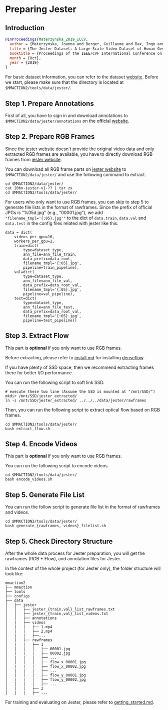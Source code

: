 # Preparing Jester

## Introduction

<!-- [DATASET] -->

```BibTeX
@InProceedings{Materzynska_2019_ICCV,
  author = {Materzynska, Joanna and Berger, Guillaume and Bax, Ingo and Memisevic, Roland},
  title = {The Jester Dataset: A Large-Scale Video Dataset of Human Gestures},
  booktitle = {Proceedings of the IEEE/CVF International Conference on Computer Vision (ICCV) Workshops},
  month = {Oct},
  year = {2019}
}
```

For basic dataset information, you can refer to the dataset [website](https://developer.qualcomm.com/software/ai-datasets/jester).
Before we start, please make sure that the directory is located at `$MMACTION2/tools/data/jester/`.

## Step 1. Prepare Annotations

First of all, you have to sign in and download annotations to `$MMACTION2/data/jester/annotations` on the official [website](https://developer.qualcomm.com/software/ai-datasets/jester).

## Step 2. Prepare RGB Frames

Since the [jester website](https://developer.qualcomm.com/software/ai-datasets/jester) doesn't provide the original video data and only extracted RGB frames are available, you have to directly download RGB frames from [jester website](https://developer.qualcomm.com/software/ai-datasets/jester).

You can download all RGB frame parts on [jester website](https://developer.qualcomm.com/software/ai-datasets/jester) to `$MMACTION2/data/jester/` and use the following command to extract.

```shell
cd $MMACTION2/data/jester/
cat 20bn-jester-v1-?? | tar zx
cd $MMACTION2/tools/data/jester/
```

For users who only want to use RGB frames, you can skip to step 5 to generate file lists in the format of rawframes. Since the prefix of official JPGs is "%05d.jpg" (e.g., "00001.jpg"),
we add `"filename_tmpl='{:05}.jpg'"` to the dict of `data.train`, `data.val` and `data.test` in the config files related with jester like this:

```
data = dict(
    videos_per_gpu=16,
    workers_per_gpu=2,
    train=dict(
        type=dataset_type,
        ann_file=ann_file_train,
        data_prefix=data_root,
        filename_tmpl='{:05}.jpg',
        pipeline=train_pipeline),
    val=dict(
        type=dataset_type,
        ann_file=ann_file_val,
        data_prefix=data_root_val,
        filename_tmpl='{:05}.jpg',
        pipeline=val_pipeline),
    test=dict(
        type=dataset_type,
        ann_file=ann_file_test,
        data_prefix=data_root_val,
        filename_tmpl='{:05}.jpg',
        pipeline=test_pipeline))
```

## Step 3. Extract Flow

This part is **optional** if you only want to use RGB frames.

Before extracting, please refer to [install.md](/docs/install.md) for installing [denseflow](https://github.com/open-mmlab/denseflow).

If you have plenty of SSD space, then we recommend extracting frames there for better I/O performance.

You can run the following script to soft link SSD.

```shell
# execute these two line (Assume the SSD is mounted at "/mnt/SSD/")
mkdir /mnt/SSD/jester_extracted/
ln -s /mnt/SSD/jester_extracted/ ../../../data/jester/rawframes
```

Then, you can run the following script to extract optical flow based on RGB frames.

```shell
cd $MMACTION2/tools/data/jester/
bash extract_flow.sh
```

## Step 4. Encode Videos

This part is **optional** if you only want to use RGB frames.

You can run the following script to encode videos.

```shell
cd $MMACTION2/tools/data/jester/
bash encode_videos.sh
```

## Step 5. Generate File List

You can run the follow script to generate file list in the format of rawframes and videos.

```shell
cd $MMACTION2/tools/data/jester/
bash generate_{rawframes, videos}_filelist.sh
```

## Step 5. Check Directory Structure

After the whole data process for Jester preparation,
you will get the rawframes (RGB + Flow), and annotation files for Jester.

In the context of the whole project (for Jester only), the folder structure will look like:

```
mmaction2
├── mmaction
├── tools
├── configs
├── data
│   ├── jester
│   │   ├── jester_{train,val}_list_rawframes.txt
│   │   ├── jester_{train,val}_list_videos.txt
│   │   ├── annotations
│   |   ├── videos
│   |   |   ├── 1.mp4
│   |   |   ├── 2.mp4
│   |   |   ├──...
│   |   ├── rawframes
│   |   |   ├── 1
│   |   |   |   ├── 00001.jpg
│   |   |   |   ├── 00002.jpg
│   |   |   |   ├── ...
│   |   |   |   ├── flow_x_00001.jpg
│   |   |   |   ├── flow_x_00002.jpg
│   |   |   |   ├── ...
│   |   |   |   ├── flow_y_00001.jpg
│   |   |   |   ├── flow_y_00002.jpg
│   |   |   |   ├── ...
│   |   |   ├── 2
│   |   |   ├── ...

```

For training and evaluating on Jester, please refer to [getting_started.md](/docs/getting_started.md).
